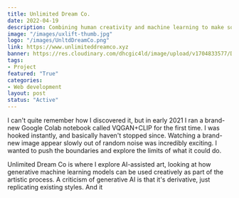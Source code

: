 ```yaml
---
title: Unlimited Dream Co.
date: 2022-04-19
description: Combining human creativity and machine learning to make something new and unexpected.
image: "/images/uxlift-thumb.jpg"
logo: "/images/UnltdDreamCo.png"
link: https://www.unlimiteddreamco.xyz
banner: https://res.cloudinary.com/dhcgic4ld/image/upload/v1704833577/Deep_Glass2_r8pl0b.jpg
tags:
- Project
featured: "True"
categories:
- Web development
layout: post
status: "Active"
---
```


I can't quite remember how I discovered it, but in early 2021 I ran a brand-new Google Colab notebook called VQGAN+CLIP for the first time. I was hooked instantly, and basically haven't stopped since. Watching a brand-new image appear slowly out of random noise was incredibly exciting. I wanted to push the boundaries and explore the limits of what it could do.

Unlimited Dream Co is where I explore AI-assisted art, looking at how generative machine learning models can be used creatively as part of the artistic process. A criticism of generative AI is that it's derivative, just replicating existing styles. And it


